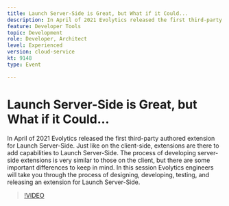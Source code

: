 ```yaml
---
title: Launch Server-Side is Great, but What if it Could...
description: In April of 2021 Evolytics released the first third-party authored extension for Launch Server-Side. Just like on the client-side, extensions are there to add capabilities to Launch Server-Side. The process of developing server-side extensions is very similar to those on the client, but there are some important differences to keep in mind. In this session Evolytics engineers will take you through the process of designing, developing, testing, and releasing an extension for Launch Server-Side.
feature: Developer Tools
topic: Development
role: Developer, Architect
level: Experienced
version: cloud-service
kt: 9148
type: Event

---
```

# Launch Server-Side is Great, but What if it Could...

In April of 2021 Evolytics released the first third-party authored extension for Launch Server-Side. Just like on the client-side, extensions are there to add capabilities to Launch Server-Side. The process of developing server-side extensions is very similar to those on the client, but there are some important differences to keep in mind. In this session Evolytics engineers will take you through the process of designing, developing, testing, and releasing an extension for Launch Server-Side.

>[!VIDEO](https://video.tv.adobe.com/v/337591/?quality=12&learn=on&hidetitle=true)
